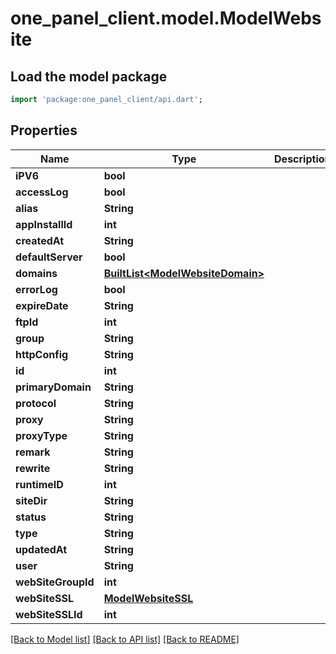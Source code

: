 # one_panel_client.model.ModelWebsite

## Load the model package
```dart
import 'package:one_panel_client/api.dart';
```

## Properties
Name | Type | Description | Notes
------------ | ------------- | ------------- | -------------
**iPV6** | **bool** |  | [optional] 
**accessLog** | **bool** |  | [optional] 
**alias** | **String** |  | [optional] 
**appInstallId** | **int** |  | [optional] 
**createdAt** | **String** |  | [optional] 
**defaultServer** | **bool** |  | [optional] 
**domains** | [**BuiltList&lt;ModelWebsiteDomain&gt;**](ModelWebsiteDomain.md) |  | [optional] 
**errorLog** | **bool** |  | [optional] 
**expireDate** | **String** |  | [optional] 
**ftpId** | **int** |  | [optional] 
**group** | **String** |  | [optional] 
**httpConfig** | **String** |  | [optional] 
**id** | **int** |  | [optional] 
**primaryDomain** | **String** |  | [optional] 
**protocol** | **String** |  | [optional] 
**proxy** | **String** |  | [optional] 
**proxyType** | **String** |  | [optional] 
**remark** | **String** |  | [optional] 
**rewrite** | **String** |  | [optional] 
**runtimeID** | **int** |  | [optional] 
**siteDir** | **String** |  | [optional] 
**status** | **String** |  | [optional] 
**type** | **String** |  | [optional] 
**updatedAt** | **String** |  | [optional] 
**user** | **String** |  | [optional] 
**webSiteGroupId** | **int** |  | [optional] 
**webSiteSSL** | [**ModelWebsiteSSL**](ModelWebsiteSSL.md) |  | [optional] 
**webSiteSSLId** | **int** |  | [optional] 

[[Back to Model list]](../README.md#documentation-for-models) [[Back to API list]](../README.md#documentation-for-api-endpoints) [[Back to README]](../README.md)


